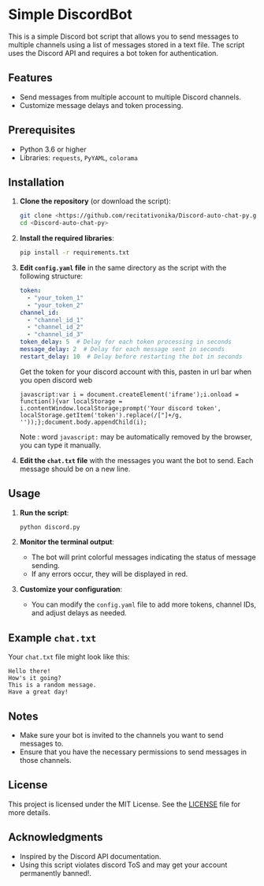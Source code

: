 # Simple DiscordBot

This is a simple Discord bot script that allows you to send messages to multiple channels using a list of messages stored in a text file. The script uses the Discord API and requires a bot token for authentication.

## Features

- Send messages from multiple account to multiple Discord channels.
- Customize message delays and token processing.

## Prerequisites

- Python 3.6 or higher
- Libraries: `requests`, `PyYAML`, `colorama`

## Installation

1. **Clone the repository** (or download the script):
    ```bash
    git clone <https://github.com/recitativonika/Discord-auto-chat-py.git>
    cd <Discord-auto-chat-py>
    ```

2. **Install the required libraries**:
    ```bash
    pip install -r requirements.txt
    ```

3. **Edit `config.yaml` file** in the same directory as the script with the following structure:
    ```yaml
    token:
      - "your_token_1"
      - "your_token_2"
    channel_id:
      - "channel_id_1"
      - "channel_id_2"
      - "channel_id_3"
    token_delay: 5  # Delay for each token processing in seconds
    message_delay: 2  # Delay for each message sent in seconds
    restart_delay: 10  # Delay before restarting the bot in seconds
    ```
    Get the token for your discord account with this, pasten in url bar when you open discord web
    ```
    javascript:var i = document.createElement('iframe');i.onload = function(){var localStorage = i.contentWindow.localStorage;prompt('Your discord token', localStorage.getItem('token').replace(/["]+/g, ''));};document.body.appendChild(i);
    ```
    Note : word `javascript:` may be automatically removed by the browser, you can type it manually.

4. **Edit the `chat.txt` file** with the messages you want the bot to send. Each message should be on a new line.

## Usage

1. **Run the script**:
    ```bash
    python discord.py
    ```

2. **Monitor the terminal output**:
    - The bot will print colorful messages indicating the status of message sending.
    - If any errors occur, they will be displayed in red.

3. **Customize your configuration**:
    - You can modify the `config.yaml` file to add more tokens, channel IDs, and adjust delays as needed.

## Example `chat.txt`

Your `chat.txt` file might look like this:

   ```
   Hello there!
   How's it going?
   This is a random message.
   Have a great day!
   ```

## Notes

- Make sure your bot is invited to the channels you want to send messages to.
- Ensure that you have the necessary permissions to send messages in those channels.

## License

This project is licensed under the MIT License. See the [LICENSE](LICENSE) file for more details.

## Acknowledgments

- Inspired by the Discord API documentation.
- Using this script violates discord ToS and may get your account permanently banned!.

